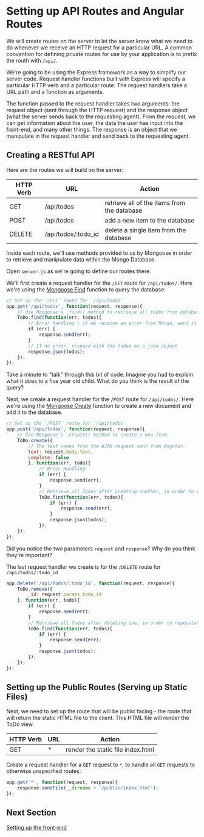 # Setting up API Routes and Angular Routes

We will create routes on the server to let the server know what we need to do whenever we receive an HTTP request for a particular URL. A common convention for defining private routes for use by your application is to prefix the routh with `/api/`.

We're going to be using the Express framework as a way to simplify our server code. Request handler functions built with Express will specify a particular HTTP verb and a particular route. The request handlers take a URL path and a function as arguments. 

The function passed to the request handler takes two arguments: the request object (sent through the HTTP request) and the response object (what the server sends back to the requesting agent). From the request, we can get information about the user, the data the user has input into the front-end, and many other things. The response is an object that we manipulate in the request handler and send back to the requesting agent.

## Creating a RESTful API
Here are the routes we will build on the server:

|HTTP Verb| URL | Action  |
|---|---|---|
| GET  | /api/todos   | retrieve all of the items from the database  |
| POST |  /api/todos |  add a new item to the database |
| DELETE | /api/todos/:todo_id   |  delete a single item from the database |

Inside each route, we'll use methods provided to us by Mongoose in order to retrieve and manipulate data within the Mongo Database.

Open `server.js` as we're going to define our routes there.

We'll first create a request handler for the `/GET` route for `/api/todos/`. Here we're using the [Mongoose Find](http://mongoosejs.com/docs/queries.html) function to query the database:

```javascript
// Set up the `/GET` route for `/api/todos`
app.get('/api/todos', function(request, response){
	// Use Mongoose's .find() method to retrieve all todos from database
   	ToDo.find(function(err, todos){
      	// Error handling - if we receive an error from Mongo, send it back as a response. Nothing after res.send(err) will execute
       	if (err) {
         	response.send(err);
        }
       	// If no error, respond with the todos as a json object
        response.json(todos);
   	});
});
```

Take a minute to "talk" through this bit of code. Imagine you had to explain what it does to a five year old child. What do you think is the result of the query? 

Next, we create a request handler for the `/POST` route for `/api/todos/`. Here we're using the [Mongoose Create](http://mongoosejs.com/docs/models.html) function to create a new document and add it to the database.

```javascript
// Set up the `/POST` route for `/api/todos`
app.post('/api/todos', function(request, response){
  	// Use Mongoose's .create() method to create a new item. 
  	ToDo.create({
      	// The text comes from the AJAX request sent from Angular.
       	text: request.body.text,
        complete: false
   		}, function(err, todo){
        	// Error Handling
           	if (err) { 
             	response.send(err); 
        	}
         	// Retrieve all Todos after creating another, in order to repopulate the entire list on the page
            ToDo.find(function(err, todos){
               	if (err) {
                  	response.send(err);
                }
               	response.json(todos);
          	});
    });
});
 ```
 
 Did you notice the two parameters `request` and `response`? Why do you think they're important?
 
 The last request handler we create is for the `/DELETE` route for `/api/todos/:todo_id`

```javascript
app.delete('/api/todos/:todo_id', function(request, response){
	ToDo.remove({
   		_id: request.params.todo_id
    }, function(err, todo){
      	if (err) {
        	response.send(err);
      	}
      	// Retrieve all Todos after deleting one, in order to repopulate the entire list on the page
      	ToDo.find(function(err, todos){
        	if (err) {
          		response.send(err);
        	}
        	response.json(todos);
      	});
    });
});
```
## Setting up the Public Routes (Serving up Static Files)

Next, we need to set up the route that will be public facing - the route that will return the static HTML file to the client. This HTML file will render the ToDo view.

|HTTP Verb| URL | Action  |
|---|---|---|
| GET  | * | render the static file index.html  |

Create a request handler for a `GET` request to `*`, to handle all `GET` requests to otherwise unspecified routes: 

```javascript
app.get('*', function(request, response){
    response.sendFile(__dirname + '/public/index.html');
});
```

## Next Section

[Setting up the front-end](./branch2.md)
